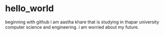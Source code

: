 # hello_world
beginning with github
i am aastha khare that  is studying in thapar university computer science and engineering. i am worried about my future.

